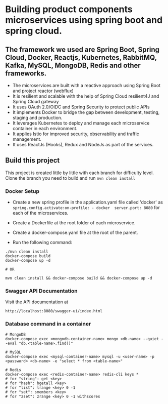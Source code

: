 # Building product components microservices using spring boot and spring cloud.

## The framework we used are Spring Boot, Spring Cloud, Docker, Reactjs, Kubernetes, RabbitMQ, Kafka, MySQL, MongoDB, Redis and other frameworks.

* The microservices are built with a reactive approach using Spring Boot and project reactor (webflux)
* It is resilient and scalable with the help of Spring Cloud resilient4J and Spring Cloud gateway
* It uses OAuth 2.0/OIDC and Spring Security to protect public APIs
* It implements Docker to bridge the gap between development, testing, staging and production.
* It leverages Kubernetes to deploy and manage each microservice container in each environment.
* It applies Istio for improved security, observability and traffic management.
* It uses ReactJs (Hooks), Redux and NodeJs as part of the services.

## Build this project
This project is created little by little with each branch for difficulty level. Clone the branch you need to build and run `mvn clean install`

### Docker Setup
* Create a new spring profile in the application.yaml file called 'docker' as ```spring.config.activate:on-profile: - docker 
server.port: 8080``` for each of the microservices. 
  
* Create a Dockerfile at the root folder of each microservice.
* Create a docker-compose.yaml file at the root of the parent.
* Run the following command:
```shell
./mvn clean install
docker-compose build
docker-compose up -d

# OR

mvn clean install && docker-compose build && docker-compose up -d
```

### Swagger API Documentation
Visit the API documentation at
```shell
http://localhost:8080/swagger-ui/index.html
```

### Database command in a container

```shell
# MongoDB
docker-compose exec <mongodb-container-name> mongo <db-name> --quiet --eval "db.<table-name>.find()"

# MySQL
docker-compose exec <mysql-container-name> mysql -u <user-name> -p <password> <db-name> -e "select * from <table-name>"

# Redis
docker-compose exec <redis-container-name> redis-cli keys *
# for "string": get <key>
# for "hash": hgetall <key>
# for "list": lrange <key> 0 -1
# for "set": smembers <key>
# for "zset": zrange <key> 0 -1 withscores
```
